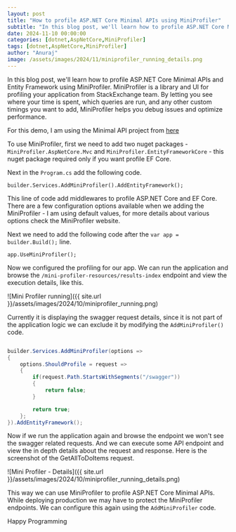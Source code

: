 ```yaml
---
layout: post
title: "How to profile ASP.NET Core Minimal APIs using MiniProfiler"
subtitle: "In this blog post, we'll learn how to profile ASP.NET Core Minimal APIs and Entity Framework using MiniProfiler"
date: 2024-11-10 00:00:00
categories: [dotnet,AspNetCore,MiniProfiler]
tags: [dotnet,AspNetCore,MiniProfiler]
author: "Anuraj"
image: /assets/images/2024/11/miniprofiler_running_details.png
---
```


In this blog post, we'll learn how to profile ASP.NET Core Minimal APIs and Entity Framework using MiniProfiler. MiniProfiler is a library and UI for profiling your application from StackExchange team. By letting you see where your time is spent, which queries are run, and any other custom timings you want to add, MiniProfiler helps you debug issues and optimize performance.

For this demo, I am using the Minimal API project from [here](https://github.com/anuraj/MinimalApi)

To use MiniProfiler, first we need to add two nuget packages - `MiniProfiler.AspNetCore.Mvc` and `MiniProfiler.EntityFrameworkCore` - this nuget package required only if you want profile EF Core.

Next in the `Program.cs` add the following code.

```
builder.Services.AddMiniProfiler().AddEntityFramework();
```

This line of code add middlewares to profile ASP.NET Core and EF Core. There are a few configuration options available when we adding the MiniProfiler - I am using default values, for more details about various options check the MiniProfiler website.

Next we need to add the following code after the `var app = builder.Build();` line.

```
app.UseMiniProfiler();
```
Now we configured the profiling for our app. We can run the application and browse the `/mini-profiler-resources/results-index` endpoint and view the execution details, like this.

![Mini Profiler running]({{ site.url }}/assets/images/2024/10/miniprofiler_running.png)

Currently it is displaying the swagger request details, since it is not part of the application logic we can exclude it by modifying the `AddMiniProfiler()` code.

```csharp

builder.Services.AddMiniProfiler(options =>
{
    options.ShouldProfile = request =>
    {
        if(request.Path.StartsWithSegments("/swagger"))
        {
            return false;
        }

        return true;
    };
}).AddEntityFramework();

```

Now if we run the application again and browse the endpoint we won't see the swagger related requests. And we can execute some API endpoint and view the in depth details about the request and response. Here is the screenshot of the GetAllToDoItems request.

![Mini Profiler - Details]({{ site.url }}/assets/images/2024/10/miniprofiler_running_details.png)

This way we can use MiniProfiler to profile ASP.NET Core Minimal APIs. While deploying production we may have to protect the MiniProfiler endpoints. We can configure this again using the `AddMiniProfiler` code.

Happy Programming